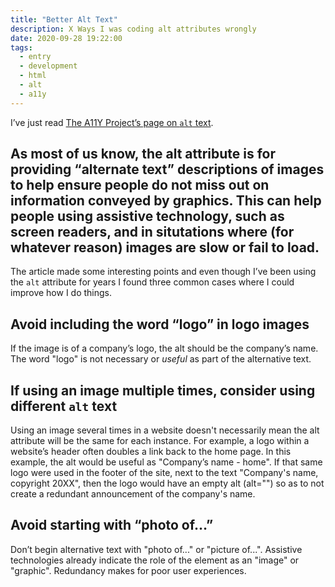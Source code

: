 ```yaml
---
title: "Better Alt Text"
description: X Ways I was coding alt attributes wrongly
date: 2020-09-28 19:22:00
tags:
  - entry
  - development
  - html
  - alt
  - a11y
---
```

I’ve just read [The A11Y Project’s page on `alt` text](https://www.a11yproject.com/posts/2013-01-14-alt-text/).

As most of us know, the alt attribute is for providing “alternate text” descriptions of images to help ensure people do not miss out on information conveyed by graphics. This can help people using assistive technology, such as screen readers, and in situtations where (for whatever reason) images are slow or fail to load.
---

The article made some interesting points and even though I’ve been using the `alt` attribute for years I found three common cases where I could improve how I do things. 

## Avoid including the word “logo” in logo images

If the image is of a company’s logo, the alt should be the company’s name. The word "logo" is not necessary or _useful_ as part of the alternative text.

## If using an image multiple times, consider using different `alt` text

Using an image several times in a website doesn't necessarily mean the alt attribute will be the same for each instance. For example, a logo within a website’s header often doubles a link back to the home page. In this example, the alt would be useful as "Company’s name - home". If that same logo were used in the footer of the site, next to the text "Company's name, copyright 20XX", then the logo would have an empty alt (alt="") so as to not create a redundant announcement of the company's name.

## Avoid starting with “photo of…”

Don’t begin alternative text with "photo of..." or "picture of...". Assistive technologies already indicate the role of the element as an "image" or "graphic". Redundancy makes for poor user experiences.
